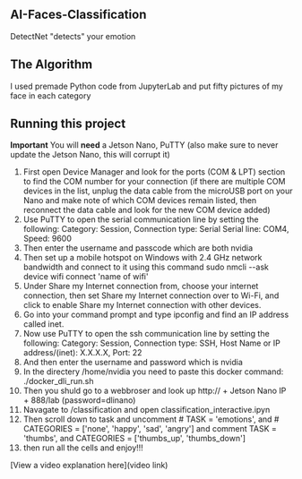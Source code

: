 ## AI-Faces-Classification


DetectNet "detects" your emotion 

## The Algorithm

I used premade Python code from JupyterLab and put fifty pictures of my face in each category

## Running this project
**Important** You will **need** a Jetson Nano, PuTTY (also make sure to never update the Jetson Nano, this will corrupt it)

1. First open Device Manager and look for the ports (COM & LPT) section to find the COM number for your connection (if there are multiple COM devices in the list, unplug the data cable from the microUSB port on your Nano and make note of which COM devices remain listed, then reconnect the data cable and look for the new COM device added)
2. Use PuTTY to open the serial communication line by setting the following: Category: Session, Connection type: Serial
Serial line: COM4, Speed: 9600
3. Then enter the username and passcode which are both nvidia
4. Then set up a mobile hotspot on Windows with 2.4 GHz network bandwidth and connect to it using this command sudo nmcli --ask device wifi connect 'name of wifi'
6. Under Share my Internet connection from, choose your internet connection, then set Share my Internet connection over to Wi-Fi, and click to enable Share my Internet connection with other devices.
7. Go into your command prompt and type ipconfig and find an IP address called inet.
9. Now use PuTTY to open the ssh communication line by setting the following: Category: Session, Connection type: SSH, Host Name or IP address/(inet): X.X.X.X, Port: 22
10. And then enter the username and password which is nvidia
11. In the directery /home/nvidia you need to paste this docker command: ./docker_dli_run.sh
12. Then you shuld go to a webbroser and look up http:// + Jetson Nano IP + 888/lab  (password=dlinano)
13. Navagate to  /classification and open classification_interactive.ipyn
14. Then scroll down to task and uncomment # TASK = 'emotions', and # CATEGORIES = ['none', 'happy', 'sad', 'angry'] and comment TASK = 'thumbs', and CATEGORIES = ['thumbs_up', 'thumbs_down']
15. then run all the cells and enjoy!!!

[View a video explanation here](video link)
